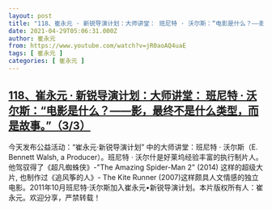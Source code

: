 ```yaml
---
layout: post
title: "118、崔永元 · 新锐导演计划：大师讲堂： 班尼特 · 沃尔斯：“电影是什么？——影，最终不是什么类型，而是故事。”（3/3）"
date: 2021-04-29T05:06:31.000Z
author: 崔永元
from: https://www.youtube.com/watch?v=jR0aoAQ4uaE
tags: [ 崔永元 ]
categories: [ 崔永元 ]
---
```

<!--1619672791000-->
[118、崔永元 · 新锐导演计划：大师讲堂： 班尼特 · 沃尔斯：“电影是什么？——影，最终不是什么类型，而是故事。”（3/3）](https://www.youtube.com/watch?v=jR0aoAQ4uaE)
------

<div>
今天发布公益活动：“崔永元·新锐导演计划” 中的大师讲堂：班尼特 · 沃尔斯（E. Bennett Walsh, a Producer）。班尼特 · 沃尔什是好莱坞经验丰富的执行制片人。他驾驭得了《超凡蜘蛛侠》-"The Amazing Spider-Man 2" (2014) 这样的超级大片, 也制作过《追风筝的人》- The Kite Runner (2007)这样颇具人文情感的独立电影。2011年10月班尼特·沃尔斯加入崔永元•新锐导演计划。本片版权所有人：崔永元。欢迎分享，严禁转载！
</div>

